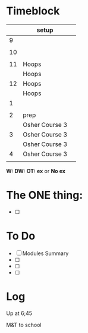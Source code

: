 # Timeblock

|     | setup          |     |
| --- | -------------- | --- |
| 9   |                |     |
|     |                |     |
| 10  |                |     |
|     |                |     |
| 11  | Hoops          |     |
|     | Hoops          |     |
| 12  | Hoops          |     |
|     | Hoops          |     |
| 1   |                |     |
|     |                |     |
| 2   | prep           |     |
|     | Osher Course 3 |     |
| 3   | Osher Course 3 |     |
|     | Osher Course 3 |     |
| 4   | Osher Course 3 |     |
|     |                |     |

**W:**
**DW:**
**OT:**
**ex** or **No ex**

# The ONE thing: 
- [ ] 


# To Do
- [ ] Modules Summary
- [ ] 
- [ ] 
- [ ] 


# Log

Up at 6;45 

M&T to school